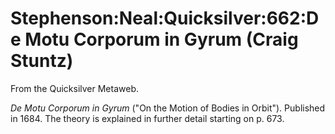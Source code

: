 
# Stephenson:Neal:Quicksilver:662:De Motu Corporum in Gyrum (Craig Stuntz)

From the Quicksilver Metaweb.

*De Motu Corporum in Gyrum* ("On the Motion of Bodies in Orbit"). Published in 1684. The theory is explained in further detail starting on p. 673.
